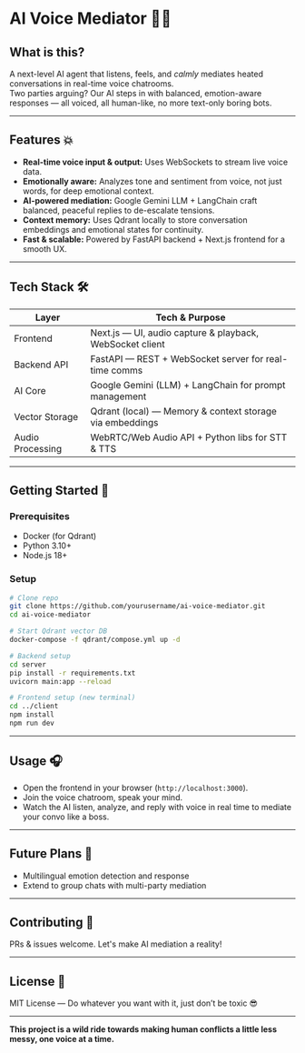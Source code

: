 # AI Voice Mediator 🤖🎤

## What is this?  

A next-level AI agent that listens, feels, and *calmly* mediates heated conversations in real-time voice chatrooms.  
Two parties arguing? Our AI steps in with balanced, emotion-aware responses — all voiced, all human-like, no more text-only boring bots.  

---

## Features 💥

- **Real-time voice input & output:** Uses WebSockets to stream live voice data.  
- **Emotionally aware:** Analyzes tone and sentiment from voice, not just words, for deep emotional context.  
- **AI-powered mediation:** Google Gemini LLM + LangChain craft balanced, peaceful replies to de-escalate tensions.  
- **Context memory:** Uses Qdrant locally to store conversation embeddings and emotional states for continuity.  
- **Fast & scalable:** Powered by FastAPI backend + Next.js frontend for a smooth UX.  

---

## Tech Stack 🛠️  

| Layer           | Tech & Purpose                     |
|-----------------|----------------------------------|
| Frontend        | Next.js — UI, audio capture & playback, WebSocket client  |
| Backend API     | FastAPI — REST + WebSocket server for real-time comms     |
| AI Core         | Google Gemini (LLM) + LangChain for prompt management     |
| Vector Storage  | Qdrant (local) — Memory & context storage via embeddings  |
| Audio Processing| WebRTC/Web Audio API + Python libs for STT & TTS          |

---

## Getting Started 🚦

### Prerequisites  

- Docker (for Qdrant)  
- Python 3.10+  
- Node.js 18+  

### Setup  

```bash
# Clone repo
git clone https://github.com/yourusername/ai-voice-mediator.git
cd ai-voice-mediator

# Start Qdrant vector DB
docker-compose -f qdrant/compose.yml up -d

# Backend setup
cd server
pip install -r requirements.txt
uvicorn main:app --reload

# Frontend setup (new terminal)
cd ../client
npm install
npm run dev
```

---

## Usage 🎧

- Open the frontend in your browser (`http://localhost:3000`).
- Join the voice chatroom, speak your mind.
- Watch the AI listen, analyze, and reply with voice in real time to mediate your convo like a boss.

---

## Future Plans 🔮

- Multilingual emotion detection and response
- Extend to group chats with multi-party mediation

---

## Contributing 🤝

PRs & issues welcome. Let's make AI mediation a reality!

---

## License 📄

MIT License — Do whatever you want with it, just don’t be toxic 😎

---

**This project is a wild ride towards making human conflicts a little less messy, one voice at a time.**
